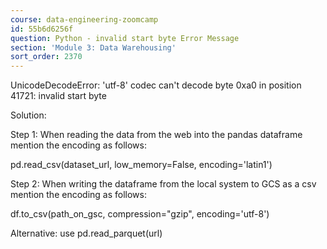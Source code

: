 ```yaml
---
course: data-engineering-zoomcamp
id: 55b6d6256f
question: Python - invalid start byte Error Message
section: 'Module 3: Data Warehousing'
sort_order: 2370
---
```


UnicodeDecodeError: 'utf-8' codec can't decode byte 0xa0 in position 41721: invalid start byte

Solution:

Step 1: When reading the data from the web into the pandas dataframe mention the encoding as follows:

pd.read_csv(dataset_url, low_memory=False, encoding='latin1')

Step 2: When writing the dataframe from the local system to GCS as a csv mention the encoding as follows:

df.to_csv(path_on_gsc, compression="gzip", encoding='utf-8')

Alternative: use pd.read_parquet(url)

